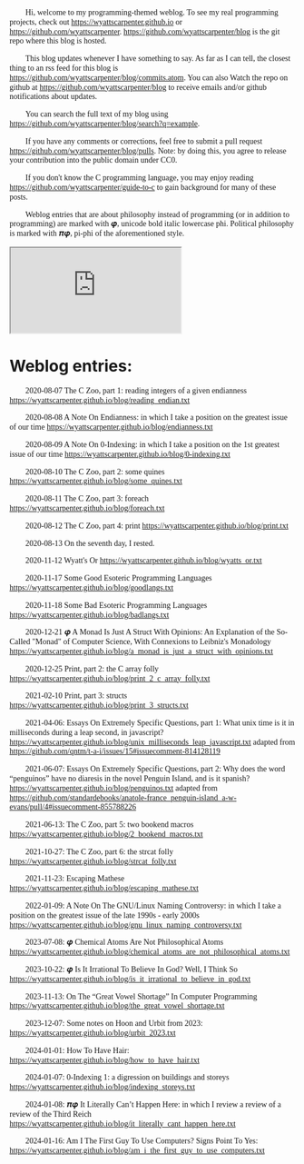 Hi, welcome to my programming-themed weblog. To see my real programming projects, check out <https://wyattscarpenter.github.io> or <https://github.com/wyattscarpenter>. <https://github.com/wyattscarpenter/blog> is the git repo where this blog is hosted.

This blog updates whenever I have something to say. As far as I can tell, the closest thing to an rss feed for this blog is <https://github.com/wyattscarpenter/blog/commits.atom>. You can also Watch the repo on github at <https://github.com/wyattscarpenter/blog> to receive emails and/or github notifications about updates.

You can search the full text of my blog using <https://github.com/wyattscarpenter/blog/search?q=example>.

If you have any comments or corrections, feel free to submit a pull request <https://github.com/wyattscarpenter/blog/pulls>. Note: by doing this, you agree to release your contribution into the public domain under CC0.

If you don't know the C programming language, you may enjoy reading <https://github.com/wyattscarpenter/guide-to-c> to gain background for many of these posts.

Weblog entries that are about philosophy instead of programming (or in addition to programming) are marked with 𝝋, unicode bold italic lowercase phi. Political philosophy is marked with 𝝅𝝋, pi-phi of the aforementioned style.

<style> p { text-indent: 2em; font-family: garamond, georgia, times, serif, monospace; line-height: 1.2; } /* This line is merely to style the page correctly in systems that respect such styling; it has no semantic meaning otherwise. */ </style>

<iframe src="https://wyattscarpenter.github.io/the-webring-weblog-webring-widget/"></iframe>

# Weblog entries:

2020-08-07 The C Zoo, part 1: reading integers of a given endianness <https://wyattscarpenter.github.io/blog/reading_endian.txt>

2020-08-08 A Note On Endianness: in which I take a position on the greatest issue of our time <https://wyattscarpenter.github.io/blog/endianness.txt>

2020-08-09 A Note On 0-Indexing: in which I take a position on the 1st greatest issue of our time <https://wyattscarpenter.github.io/blog/0-indexing.txt>

2020-08-10 The C Zoo, part 2: some quines <https://wyattscarpenter.github.io/blog/some_quines.txt>

2020-08-11 The C Zoo, part 3: foreach <https://wyattscarpenter.github.io/blog/foreach.txt>

2020-08-12 The C Zoo, part 4: print <https://wyattscarpenter.github.io/blog/print.txt>

2020-08-13 On the seventh day, I rested.

2020-11-12 Wyatt's Or <https://wyattscarpenter.github.io/blog/wyatts_or.txt>

2020-11-17 Some Good Esoteric Programming Languages <https://wyattscarpenter.github.io/blog/goodlangs.txt>

2020-11-18 Some Bad Esoteric Programming Languages <https://wyattscarpenter.github.io/blog/badlangs.txt>

2020-12-21 𝝋 A Monad Is Just A Struct With Opinions: An Explanation of the So-Called "Monad" of Computer Science, With Connexions to Leibniz's Monadology <https://wyattscarpenter.github.io/blog/a_monad_is_just_a_struct_with_opinions.txt>

2020-12-25 Print, part 2: the C array folly <https://wyattscarpenter.github.io/blog/print_2_c_array_folly.txt>

2021-02-10 Print, part 3: structs <https://wyattscarpenter.github.io/blog/print_3_structs.txt>

2021-04-06: Essays On Extremely Specific Questions, part 1: What unix time is it in milliseconds during a leap second, in javascript? <https://wyattscarpenter.github.io/blog/unix_milliseconds_leap_javascript.txt> adapted from <https://github.com/qntm/t-a-i/issues/15#issuecomment-814128119>

2021-06-07: Essays On Extremely Specific Questions, part 2: Why does the word “penguinos” have no diaresis in the novel Penguin Island, and is it spanish? <https://wyattscarpenter.github.io/blog/penguinos.txt> adapted from <https://github.com/standardebooks/anatole-france_penguin-island_a-w-evans/pull/4#issuecomment-855788226>

2021-06-13: The C Zoo, part 5: two bookend macros <https://wyattscarpenter.github.io/blog/2_bookend_macros.txt>

2021-10-27: The C Zoo, part 6: the strcat folly <https://wyattscarpenter.github.io/blog/strcat_folly.txt>

2021-11-23: Escaping Mathese <https://wyattscarpenter.github.io/blog/escaping_mathese.txt>

2022-01-09: A Note On The GNU/Linux Naming Controversy: in which I take a position on the greatest issue of the late 1990s - early 2000s <https://wyattscarpenter.github.io/blog/gnu_linux_naming_controversy.txt>

2023-07-08: 𝝋 Chemical Atoms Are Not Philosophical Atoms <https://wyattscarpenter.github.io/blog/chemical_atoms_are_not_philosophical_atoms.txt>

2023-10-22: 𝝋 Is It Irrational To Believe In God? Well, I Think So <https://wyattscarpenter.github.io/blog/is_it_irrational_to_believe_in_god.txt>

2023-11-13: On The “Great Vowel Shortage” In Computer Programming <https://wyattscarpenter.github.io/blog/the_great_vowel_shortage.txt>

2023-12-07: Some notes on Hoon and Urbit from 2023: <https://wyattscarpenter.github.io/blog/urbit_2023.txt>

2024-01-01: How To Have Hair: <https://wyattscarpenter.github.io/blog/how_to_have_hair.txt>

2024-01-07: 0-Indexing 1: a digression on buildings and storeys <https://wyattscarpenter.github.io/blog/indexing_storeys.txt>

2024-01-08: 𝝅𝝋 It Literally Can’t Happen Here: in which I review a review of a review of the Third Reich <https://wyattscarpenter.github.io/blog/it_literally_cant_happen_here.txt>

2024-01-16: Am I The First Guy To Use Computers? Signs Point To Yes: <https://wyattscarpenter.github.io/blog/am_i_the_first_guy_to_use_computers.txt>
